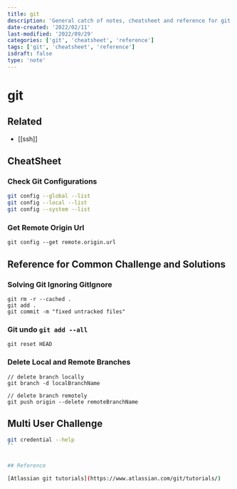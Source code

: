 ```yaml
---
title: git
description: 'General catch of notes, cheatsheet and reference for git related functionality'
date-created: '2022/02/11'
last-modified: '2022/09/29'
categories: ['git', 'cheatsheet', 'reference']
tags: ['git', 'cheatsheet', 'reference']
isdraft: false
type: 'note'
---
```


# git

## Related

- [[ssh]]

## CheatSheet

### Check Git Configurations

```sh
git config --global --list
git config --local --list
git config --system --list
```

### Get Remote Origin Url

```shell
git config --get remote.origin.url
```

## Reference for Common Challenge and Solutions

### Solving Git Ignoring GitIgnore

```shell
git rm -r --cached .
git add .
git commit -m "fixed untracked files"

```

### Git undo `git add --all`

```shell
git reset HEAD
```

### Delete Local and Remote Branches

```shell
// delete branch locally
git branch -d localBranchName

// delete branch remotely
git push origin --delete remoteBranchName
```

## Multi User Challenge

```sh
git credential --help
``


## Reference

[Atlassian git tutorials](https://www.atlassian.com/git/tutorials/)

```
